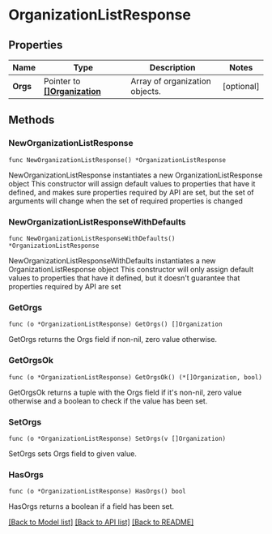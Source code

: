 # OrganizationListResponse

## Properties

Name | Type | Description | Notes
------------ | ------------- | ------------- | -------------
**Orgs** | Pointer to [**[]Organization**](Organization.md) | Array of organization objects. | [optional] 

## Methods

### NewOrganizationListResponse

`func NewOrganizationListResponse() *OrganizationListResponse`

NewOrganizationListResponse instantiates a new OrganizationListResponse object
This constructor will assign default values to properties that have it defined,
and makes sure properties required by API are set, but the set of arguments
will change when the set of required properties is changed

### NewOrganizationListResponseWithDefaults

`func NewOrganizationListResponseWithDefaults() *OrganizationListResponse`

NewOrganizationListResponseWithDefaults instantiates a new OrganizationListResponse object
This constructor will only assign default values to properties that have it defined,
but it doesn't guarantee that properties required by API are set

### GetOrgs

`func (o *OrganizationListResponse) GetOrgs() []Organization`

GetOrgs returns the Orgs field if non-nil, zero value otherwise.

### GetOrgsOk

`func (o *OrganizationListResponse) GetOrgsOk() (*[]Organization, bool)`

GetOrgsOk returns a tuple with the Orgs field if it's non-nil, zero value otherwise
and a boolean to check if the value has been set.

### SetOrgs

`func (o *OrganizationListResponse) SetOrgs(v []Organization)`

SetOrgs sets Orgs field to given value.

### HasOrgs

`func (o *OrganizationListResponse) HasOrgs() bool`

HasOrgs returns a boolean if a field has been set.


[[Back to Model list]](../README.md#documentation-for-models) [[Back to API list]](../README.md#documentation-for-api-endpoints) [[Back to README]](../README.md)


